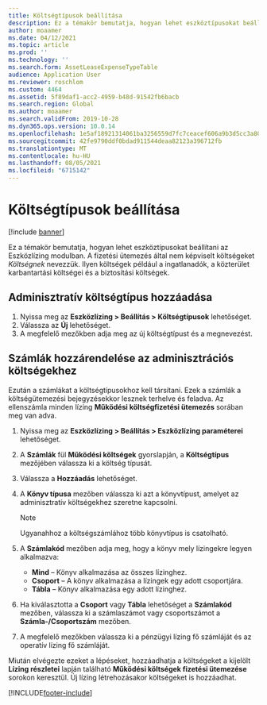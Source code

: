 ```yaml
---
title: Költségtípusok beállítása
description: Ez a témakör bemutatja, hogyan lehet eszköztípusokat beállítani az Eszközlízing modulban.
author: moaamer
ms.date: 04/12/2021
ms.topic: article
ms.prod: ''
ms.technology: ''
ms.search.form: AssetLeaseExpenseTypeTable
audience: Application User
ms.reviewer: roschlom
ms.custom: 4464
ms.assetid: 5f89daf1-acc2-4959-b48d-91542fb6bacb
ms.search.region: Global
ms.author: moaamer
ms.search.validFrom: 2019-10-28
ms.dyn365.ops.version: 10.0.14
ms.openlocfilehash: 1e5af18921314061ba3256559d7fc7ceacef606a9b3d5cc3a8047c83494074fc
ms.sourcegitcommit: 42fe9790ddf0bdad911544deaa82123a396712fb
ms.translationtype: MT
ms.contentlocale: hu-HU
ms.lasthandoff: 08/05/2021
ms.locfileid: "6715142"
---
```

# <a name="set-up-expense-types"></a>Költségtípusok beállítása

[!include [banner](../includes/banner.md)]

Ez a témakör bemutatja, hogyan lehet eszköztípusokat beállítani az Eszközlízing modulban. A fizetési ütemezés által nem képviselt költségeket *Költségnek* nevezzük. Ilyen költségek például a ingatlanadók, a közterület karbantartási költségei és a biztosítási költségek.

## <a name="add-an-administrative-expense-type"></a>Adminisztratív költségtípus hozzáadása

1. Nyissa meg az **Eszközlízing \> Beállítás \> Költségtípusok** lehetőséget.
2. Válassza az **Új** lehetőséget.
3. A megfelelő mezőkben adja meg az új költségtípust és a megnevezést.

## <a name="assign-accounts-to-administrative-costs"></a>Számlák hozzárendelése az adminisztrációs költségekhez

Ezután a számlákat a költségtípusokhoz kell társítani. Ezek a számlák a költségütemezési bejegyzésekkor lesznek terhelve és feladva. Az ellenszámla minden lízing **Működési költségfizetési ütemezés** sorában meg van adva.

1. Nyissa meg az **Eszközlízing \> Beállítás \> Eszközlízing paraméterei** lehetőséget.
2. A **Számlák** fül **Működési költségek** gyorslapján, a **Költségtípus** mezőjében válassza ki a költség típusát.
3. Válassza a **Hozzáadás** lehetőséget.
4. A **Könyv típusa** mezőben válassza ki azt a könyvtípust, amelyet az adminisztratív költségekhez szeretne kapcsolni.

    > [!NOTE]
    > Ugyanahhoz a költségszámlához több könyvtípus is csatolható.

5. A **Számlakód** mezőben adja meg, hogy a könyv mely lízingekre legyen alkalmazva:

    - **Mind** – Könyv alkalmazása az összes lízinghez.
    - **Csoport** – A könyv alkalmazása a lízingek egy adott csoportjára.
    - **Tábla** – Könyv alkalmazása egy adott lízinghez.

6. Ha kiválasztotta a **Csoport** vagy **Tábla** lehetőséget a **Számlakód** mezőben, válassza ki a számlaszámot vagy csoportszámot a **Számla-/Csoportszám** mezőben.
7. A megfelelő mezőkben válassza ki a pénzügyi lízing fő számláját és az operatív lízing fő számláját.

Miután elvégezte ezeket a lépéseket, hozzáadhatja a költségeket a kijelölt **Lízing részletei** lapján található **Működési költségek fizetési ütemezése** sorokon keresztül. Új lízing létrehozásakor költségeket is hozzáadhat.


[!INCLUDE[footer-include](../../includes/footer-banner.md)]
